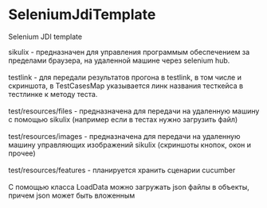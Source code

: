 # SeleniumJdiTemplate
Selenium JDI template

sikulix - предназначен для управления программым обеспечением за пределами браузера, на удаленной машине через selenium hub.<br /><br />
testlink - для передали результатов прогона в testlink, в том числе и скриншота, в TestCasesMap указывается линк названия тесткейса в тестлинке к методу теста.<br /><br />
test/resources/files - предназначена для передачи на удаленную машину с помощью sikulix (например если в тестах нужно загрузить файл) <br /><br />
test/resources/images - предназначена для передачи на удаленную машину управляющих изображений sikulix (скриншоты кнопок, окон и прочее)<br /><br />
test/resources/features - планируется хранить сценарии cucumber<br /><br />
С помощью класса LoadData можно загружать json файлы в объекты, причем json может быть вложенным
